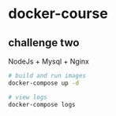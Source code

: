 # docker-course

## challenge two
NodeJs + Mysql + Nginx

```bash
# build and run images
docker-compose up -d

# view logs
docker-compose logs
```